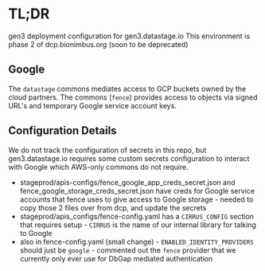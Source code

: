 # TL;DR

gen3 deployment configuration for gen3.datastage.io
This environment is phase 2 of dcp.bionimbus.org (soon to be deprecated)

## Google

The `datastage` commons mediates access to GCP buckets owned by the cloud
partners.  The commons (`fence`) provides access to objects via
signed URL's and temporary Google service account keys.


## Configuration Details

We do not track the configuration of secrets in this repo, but gen3.datastage.io
requires some custom secrets configuration to interact with Google which
AWS-only commons do not require.

* stageprod/apis-configs/fence_google_app_creds_secret.json and fence_google_storage_creds_secret.json have creds for Google service accounts that fence uses to give access to Google storage - needed to copy those 2 files over from dcp, and update the secrets
* stageprod/apis_configs/fence-config.yaml has a `CIRRUS_CONFIG` section that requires setup - `CIRRUS` is the name of our internal library for talking to Google
* also in fence-config.yaml (small change) - `ENABLED_IDENTITY_PROVIDERS` should just be `google` - commented out the `fence` provider that we currently only ever use for DbGap mediated authentication